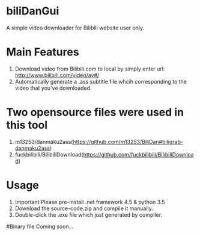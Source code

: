 # biliDanGui
A simple video downloader for Bilibili website user only.
# Main Features
1. Download video from Bilibili.com to local by simply enter url: http://www.bilibili.com/video/av#/
2. Automatically generate a .ass subtitle file whcih corresponding to the video that you've downloaded.

# Two opensource files were used in this tool
1. m13253/danmaku2ass(https://github.com/m13253/BiliDan#biligrab-danmaku2ass)
2. fuckbilibili/BilibiliDownload(https://github.com/fuckbilibili/BilibiliDownload)

# Usage
1. Important:Please pre-install .net framework 4.5 & python 3.5
2. Download the source-code.zip and compile it manually.
3. Double-click the .exe file which just generated by compiler.

#Binary file
Coming soon...
